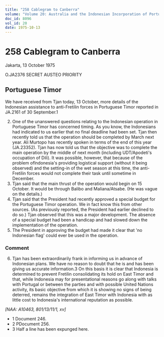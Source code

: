 ```yaml
---
title: "258 Cablegram to Canberra"
volume: "Volume 20: Australia and the Indonesian Incorporation of Portuguese Timor, 1974-1976"
doc_id: 8096
vol_id: 20
date: 1975-10-13
---
```


# 258 Cablegram to Canberra

Jakarta, 13 October 1975

O.JA2376 SECRET AUSTEO PRIORITY

## Portuguese Timor

We have received from Tjan today, 13 October, more details of the Indonesian assistance to anti-Fretilin forces in Portuguese Timor reported in JA.2161 of 30 September.1

  2. One of the unanswered questions relating to the Indonesian operation in Portuguese Timor has concerned timing. As you know, the Indonesians had indicated to us earlier that no final deadline had been set. Tjan then recently told us that the operation should be completed by March next year. Ali Murtopo has recently spoken in terms of the end of this year (JA.23352). Tjan has now told us that the objective was to complete the main operation by the middle of next month (including UDT/Apodeti's occupation of Dili). It was possible, however, that because of the problem oflndonesia's providing logistical support (without it being observed) and the setting-in of the wet season at this time, the anti-Fretilin forces would not complete their task until sometime in December.
  3. Tjan said that the main thrust of the operation would begin on 15 October. It would be through Balibo and Maliana/Atsabe. (He was vague on the details.)
  4. Tjan said that the President had recently approved a special budget for the Portuguese Timor operation. We in fact know this from other sources. (As previously reported, the President had earlier declined to do so.) Tjan observed that this was a major development. The absence of a special budget had been a handicap and had slowed down the implementation of the operation.
  5. The President in approving the budget had made it clear that 'no Indonesian flag' could ever be used in the operation.



### Comment

  6. Tjan has been extraordinarily frank in informing us in advance of Indonesian plans. We have no reason to doubt that he is and has been giving us accurate information.3 On this basis it is clear that Indonesia is determined to prevent Fretilin consolidating its hold on East Timor and that, while Indonesia may for presentational reasons go along with talks with Portugal or between the parties and with possible United Nations activity, its basic objective from which it is showing no signs of being deterred, remains the integration of East Timor with Indonesia with as little cost to Indonesia's international reputation as possible.



_[NAA: A10463, 801/13/11/1, xv]_

  * 1 Document 246.
  * 2 PDocument 256.
  * 3 Half a line has been expunged here.


